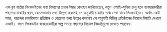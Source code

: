 এক ব্লগ বার্তায় লিংকডইনের পণ্য বিভাগের প্রধান টমার কোহেন জানিয়েছেন, নতুন এআই–সুবিধা চালু হলে ব্যবহারকারীরা পছন্দের চাকরির ধরন, বেতনভাতার তথ্য উল্লেখ করলেই সে অনুযায়ী চাকরির তথ্য দেখা যাবে লিংকডইনে। অর্থাৎ কেউ শহর, পছন্দের চাকরিদাতা প্রতিষ্ঠান ও বেতনের তথ্য উল্লেখ করলেই সে অনুযায়ী বিভিন্ন প্রতিষ্ঠানের নিয়োগ বিজ্ঞপ্তি দেখাবে এআই। ফলে লিংকডইন ব্যবহারকারীরা অল্প সময়ে পছন্দের নিয়োগ বিজ্ঞপ্তিগুলো দেখতে পারবেন।
